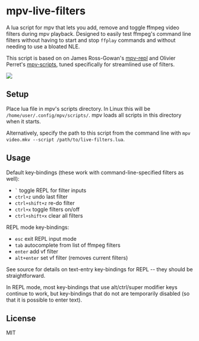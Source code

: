 # mpv-live-filters


A lua script for mpv that lets you add, remove and toggle ffmpeg video filters during mpv playback. Designed to easily test ffmpeg's command line filters without having to start and stop `ffplay` commands and without needing to use a bloated NLE. 

This script is based on on James Ross-Gowan's [mpv-repl](https://github.com/rossy/mpv-repl) and Olivier Perret's [mpv-scripts](https://github.com/occivink/mpv-scripts), tuned specifically for streamlined use of filters. 

![](https://imgur.com/a/wyiqcO1)

## Setup 

Place lua file in mpv's scripts directory. In Linux this will be `/home/user/.config/mpv/scripts/`. mpv loads all scripts in this directory when it starts. 

Alternatively, specify the path to this script from the command line with `mpv video.mkv --script /path/to/live-filters.lua`. 


## Usage

Default key-bindings (these work with command-line-specified filters as well):

- `` ` ``           toggle REPL for filter inputs
- `ctrl+z`          undo last filter
- `ctrl+shift+z`    re-do filter
- `ctrl+x`          toggle filters on/off
- `ctrl+shift+x`    clear all filters

REPL mode key-bindings:

- `esc`             exit REPL input mode
- `tab`             autocomplete from list of ffmpeg filters
- `enter`           add vf filter
- `alt+enter`       set vf filter (removes current filters)

See source for details on text-entry key-bindings for REPL -- they should be straightforward. 

In REPL mode, most key-bindings that use alt/ctrl/super modifier keys continue to work, but key-bindings that do not are temporarily disabled (so that it is possible to enter text).

## License

MIT